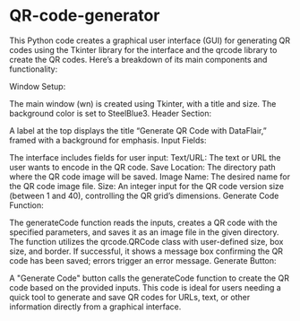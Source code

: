 # QR-code-generator
This Python code creates a graphical user interface (GUI) for generating QR codes using the Tkinter library for the interface and the qrcode library to create the QR codes. Here’s a breakdown of its main components and functionality:


Window Setup:

The main window (wn) is created using Tkinter, with a title and size. The background color is set to SteelBlue3.
Header Section:

A label at the top displays the title “Generate QR Code with DataFlair,” framed with a background for emphasis.
Input Fields:

The interface includes fields for user input:
Text/URL: The text or URL the user wants to encode in the QR code.
Save Location: The directory path where the QR code image will be saved.
Image Name: The desired name for the QR code image file.
Size: An integer input for the QR code version size (between 1 and 40), controlling the QR grid’s dimensions.
Generate Code Function:

The generateCode function reads the inputs, creates a QR code with the specified parameters, and saves it as an image file in the given directory.
The function utilizes the qrcode.QRCode class with user-defined size, box size, and border.
If successful, it shows a message box confirming the QR code has been saved; errors trigger an error message.
Generate Button:

A "Generate Code" button calls the generateCode function to create the QR code based on the provided inputs.
This code is ideal for users needing a quick tool to generate and save QR codes for URLs, text, or other information directly from a graphical interface.
